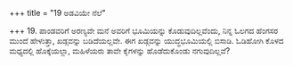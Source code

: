 +++
title = "19 ಅಡವಿಯೇ ನೆಲೆ"

+++
19. ಪಾಂಡವರಿಗೆ ಅರಣ್ಯವೇ ಮನೆ ಅವರಿಗೆ ಭೂಮಿಯನ್ನು ಕೊಡುವುದಿಲ್ಲವೆಂದು, ನಿನ್ನ ಓಲಗದ ಹೆಂಗಸರ ಮುಂದೆ ಹೇಳುತ್ತಾ, ಖಡ್ಗವನ್ನು ಬಡಿದೆಯಲ್ಲವೇ. ಈಗ ಖಡ್ಗವನ್ನು ಯುದ್ಧಭೂಮಿಯಲ್ಲಿ ಬಿಸಾಡಿ. ಓಡಿಹೋಗಿ ಕೊಳದ ಮಧ್ಯದಲ್ಲಿ ಹೊಕ್ಕೆಯಲ್ಲಾ, ಮಹಿಳೆಯರು ತಾವೇ ಕೈಗಳನ್ನು ಹೊಡೆದುಕೊಂಡು ನಗುವುದಿಲ್ಲವೆ?